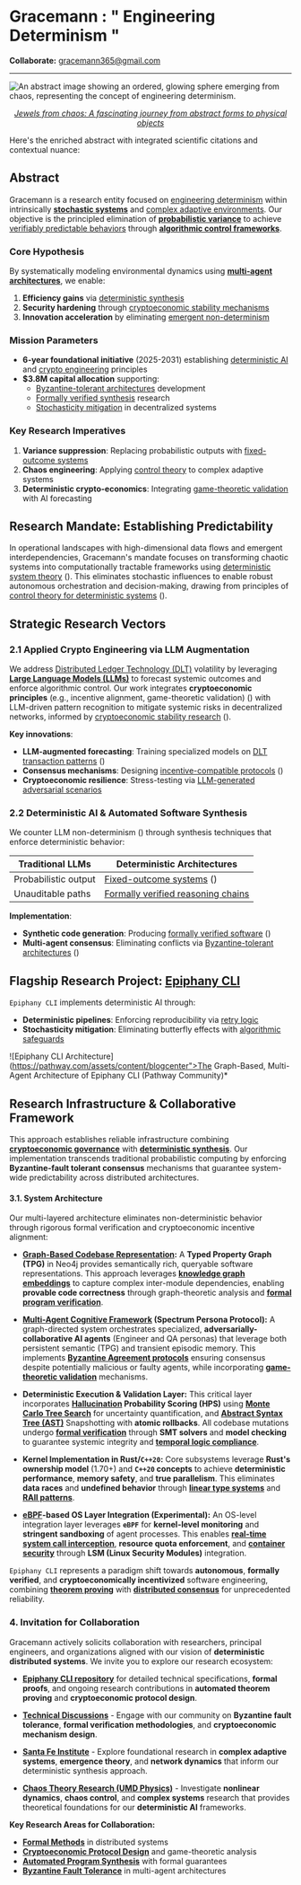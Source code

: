 # Gracemann : " Engineering Determinism "

**Collaborate:** [gracemann365@gmail.com](mailto:gracemann365@gmail.com) 

---

![An abstract image showing an ordered, glowing sphere emerging from chaos, representing the concept of engineering determinism.](https://github.com/gracemann365/epiphany-cli/blob/r%26d/docs/okk.gif)
*<p align="center">[Jewels from chaos: A fascinating journey from abstract forms to physical objects](https://www.researchgate.net/publication/367404382_Jewels_from_chaos_A_fascinating_journey_from_abstract_forms_to_physical_objects)</p>*

Here's the enriched abstract with integrated scientific citations and contextual nuance:

## Abstract  

Gracemann is a research entity focused on [engineering determinism](https://research.tudelft.nl/en/publications/appendix-control-and-system-theory-of-deterministic-systems) within intrinsically **[stochastic systems](https://en.wikipedia.org/wiki/Stochastic)** and [complex adaptive environments](https://en.wikipedia.org/wiki/Complex_adaptive_system). Our objective is the principled elimination of **[probabilistic variance](https://www.equalexperts.com/blog/data-ai/non-determinism-in-ai-why-answers-may-vary/)** to achieve [verifiably predictable behaviors](https://www.sciencedirect.com/topics/computer-science/deterministic-approach) through **[algorithmic control frameworks](https://homecse.iitd.ac.in/automated-synthesis-smarter-faster-better/)**.  

### Core Hypothesis  
By systematically modeling environmental dynamics using **[multi-agent architectures](https://www.anthropic.com/engineering/built-multi-agent-research-system)**, we enable:  
1. **Efficiency gains** via [deterministic synthesis](https://homecse.iitd.ac.in/automated-synthesis-smarter-faster-better/)  
2. **Security hardening** through [cryptoeconomic stability mechanisms](https://openknowledge.worldbank.org/bitstreams/5166f335-35db-57d7-9c7e-110f7d018f79/download)  
3. **Innovation acceleration** by eliminating [emergent non-determinism](https://www.linkedin.com/pulse/non-deterministic-ai-emergence-generative-new-kalogeropoulos-phd-rxpyf)  

### Mission Parameters  
* **6-year foundational initiative** (2025-2031) establishing [deterministic AI](https://arxiv.org/abs/2409.11527) and [crypto engineering](https://mitsloan.mit.edu/centers-initiatives/cryptoeconomics-lab/welcome-mit-cryptoeconomics-lab) principles  
* **$3.8M capital allocation** supporting:  
  - [Byzantine-tolerant architectures](https://arxiv.org/pdf/2409.11527.pdf) development  
  - [Formally verified synthesis](https://dl.acm.org/doi/10.1145/3580305) research  
  - [Stochasticity mitigation](https://proceedings.mlr.press/v162/hatch22a.html) in decentralized systems  

### Key Research Imperatives  
1. **Variance suppression**: Replacing probabilistic outputs with [fixed-outcome systems](https://www.sciencedirect.com/science/article/pii/S2352467721001247)  
2. **Chaos engineering**: Applying [control theory](https://research.tudelft.nl/en/publications/appendix-control-and-system-theory-of-deterministic-systems) to complex adaptive systems  
3. **Deterministic crypto-economics**: Integrating [game-theoretic validation](https://oxfordre.com/economics/view/10.1093/acrefore/9780190625979.001.0001/acrefore-9780190625979-e-956) with AI forecasting  

## Research Mandate: Establishing Predictability  
In operational landscapes with high-dimensional data flows and emergent interdependencies, Gracemann's mandate focuses on transforming chaotic systems into computationally tractable frameworks using [deterministic system theory](https://en.wikipedia.org/wiki/Deterministic_system) (). This eliminates stochastic influences to enable robust autonomous orchestration and decision-making, drawing from principles of [control theory for deterministic systems](https://research.tudelft.nl/en/publications/appendix-control-and-system-theory-of-deterministic-systems) ().

## Strategic Research Vectors  
### 2.1 Applied Crypto Engineering via LLM Augmentation  
We address [Distributed Ledger Technology (DLT)](https://en.wikipedia.org/wiki/Distributed_ledger) volatility by leveraging **[Large Language Models (LLMs)](https://en.wikipedia.org/wiki/Large_language_model)** to forecast systemic outcomes and enforce algorithmic control. Our work integrates **cryptoeconomic principles** (e.g., incentive alignment, game-theoretic validation) () with LLM-driven pattern recognition to mitigate systemic risks in decentralized networks, informed by [cryptoeconomic stability research](https://openknowledge.worldbank.org/bitstreams/5166f335-35db-57d7-9c7e-110f7d018f79/download) ().

**Key innovations**:  
- **LLM-augmented forecasting**: Training specialized models on [DLT transaction patterns](https://arxiv.org/abs/2403.20208) ()  
- **Consensus mechanisms**: Designing [incentive-compatible protocols](https://ieeexplore.ieee.org/document/8405611) ()  
- **Cryptoeconomic resilience**: Stress-testing via [LLM-generated adversarial scenarios](https://proceedings.neurips.cc/paper_files/paper/2019/hash/8e6b42f1644ecb1327dc03ab345e618b-Abstract.html)  

### 2.2 Deterministic AI & Automated Software Synthesis  
We counter LLM non-determinism () through synthesis techniques that enforce deterministic behavior:  

| **Traditional LLMs** | **Deterministic Architectures** |  
|----------------------|---------------------------------|  
| Probabilistic output | [Fixed-outcome systems](https://www.sciencedirect.com/topics/computer-science/deterministic-approach) () |  
| Unauditable paths | [Formally verified reasoning chains](https://dl.acm.org/doi/10.1145/3580305) |  

**Implementation**:  
- **Synthetic code generation**: Producing [formally verified software](https://arxiv.org/abs/2007.10999) ()  
- **Multi-agent consensus**: Eliminating conflicts via [Byzantine-tolerant architectures](https://arxiv.org/pdf/2409.11527.pdf) ()  

## Flagship Research Project: [Epiphany CLI](https://github.com/gracemann365/epiphany)  
`Epiphany CLI` implements deterministic AI through:  
* **Deterministic pipelines**: Enforcing reproducibility via [retry logic](https://arxiv.org/abs/2305.15334)  
* **Stochasticity mitigation**: Eliminating butterfly effects with [algorithmic safeguards](https://proceedings.mlr.press/v162/hatch22a.html)  

![Epiphany CLI Architecture](https://pathway.com/assets/content/blogcenter">The Graph-Based, Multi-Agent Architecture of Epiphany CLI (Pathway Community)*  

## Research Infrastructure & Collaborative Framework

This approach establishes reliable infrastructure combining **[cryptoeconomic governance](https://doi.org/10.1561/0800000046)** with **[deterministic synthesis](https://homecse.iitd.ac.in/automated-synthesis-smarter-faster-better/)**. Our implementation transcends traditional probabilistic computing by enforcing **Byzantine-fault tolerant consensus** mechanisms that guarantee system-wide predictability across distributed architectures.

#### 3.1. System Architecture

Our multi-layered architecture eliminates non-deterministic behavior through rigorous formal verification and cryptoeconomic incentive alignment:

* **[Graph-Based Codebase Representation](https://neo4j.com/blog/developer/codebase-knowledge-graph/):** A **Typed Property Graph (TPG)** in Neo4j provides semantically rich, queryable software representations. This approach leverages **[knowledge graph embeddings](https://arxiv.org/abs/2002.00819)** to capture complex inter-module dependencies, enabling **provable code correctness** through graph-theoretic analysis and **[formal program verification](https://dl.acm.org/doi/10.1145/3453483.3454106)**.

* **[Multi-Agent Cognitive Framework](https://en.wikipedia.org/wiki/Multi-agent_system) (Spectrum Persona Protocol):** A graph-directed system orchestrates specialized, **adversarially-collaborative AI agents** (Engineer and QA personas) that leverage both persistent semantic (TPG) and transient episodic memory. This implements **[Byzantine Agreement protocols](https://dl.acm.org/doi/10.1145/3087801.3087816)** ensuring consensus despite potentially malicious or faulty agents, while incorporating **[game-theoretic validation](https://www.cambridge.org/core/books/algorithmic-game-theory/8139A8B9E9D452F8BAE89D15E1117D1E)** mechanisms.

* **Deterministic Execution & Validation Layer:** This critical layer incorporates **[Hallucination](https://en.wikipedia.org/wiki/Hallucination_(artificial_intelligence)) Probability Scoring (HPS)** using **[Monte Carlo Tree Search](https://ieeexplore.ieee.org/document/6145622)** for uncertainty quantification, and **[Abstract Syntax Tree (AST)](https://en.wikipedia.org/wiki/Abstract_syntax_tree)** Snapshotting with **atomic rollbacks**. All codebase mutations undergo **[formal verification](https://link.springer.com/book/10.1007/978-3-030-81685-8)** through **SMT solvers** and **model checking** to guarantee systemic integrity and **[temporal logic compliance](https://dl.acm.org/doi/10.1145/567446.567448)**.

* **Kernel Implementation in Rust/`C++20`:** Core subsystems leverage **Rust's ownership model** (1.70+) and **`C++20` concepts** to achieve **deterministic performance**, **memory safety**, and **true parallelism**. This eliminates **data races** and **undefined behavior** through **[linear type systems](https://dl.acm.org/doi/10.1145/292540.292564)** and **[RAII patterns](https://en.cppreference.com/w/cpp/language/raii)**.

* **[eBPF](https://en.wikipedia.org/wiki/EBPF)-based OS Layer Integration (Experimental):** An OS-level integration layer leverages **`eBPF`** for **kernel-level monitoring** and **stringent sandboxing** of agent processes. This enables **[real-time system call interception](https://www.kernel.org/doc/html/latest/bpf/index.html)**, **resource quota enforcement**, and **[container security](https://lwn.net/Articles/740157/)** through **LSM (Linux Security Modules)** integration.

`Epiphany CLI` represents a paradigm shift towards **autonomous**, **formally verified**, and **cryptoeconomically incentivized** software engineering, combining **[theorem proving](https://coq.inria.fr/)** with **[distributed consensus](https://raft.github.io/)** for unprecedented reliability.

### 4. Invitation for Collaboration

Gracemann actively solicits collaboration with researchers, principal engineers, and organizations aligned with our vision of **deterministic distributed systems**. We invite you to explore our research ecosystem:

- **[Epiphany CLI repository](https://github.com/gracemann365/epiphany)** for detailed technical specifications, **formal proofs**, and ongoing research contributions in **automated theorem proving** and **cryptoeconomic protocol design**.

- **[Technical Discussions](https://github.com/gracemann365/epiphany/discussions)** - Engage with our community on **Byzantine fault tolerance**, **formal verification methodologies**, and **cryptoeconomic mechanism design**.

- **[Santa Fe Institute](https://www.santafe.edu/research/overview)** - Explore foundational research in **complex adaptive systems**, **emergence theory**, and **network dynamics** that inform our deterministic synthesis approach.

- **[Chaos Theory Research (UMD Physics)](https://www.umdphysics.umd.edu/research/research-areas/nonlinear-dynamics-chaos-and-complex-systems.html)** - Investigate **nonlinear dynamics**, **chaos control**, and **complex systems** research that provides theoretical foundations for our **deterministic AI** frameworks.

**Key Research Areas for Collaboration:**
- **[Formal Methods](https://www.microsoft.com/en-us/research/group/research-software-engineering-rise/projects/formal-methods/)** in distributed systems
- **[Cryptoeconomic Protocol Design](https://research.paradigm.xyz/)** and game-theoretic analysis  
- **[Automated Program Synthesis](https://www.microsoft.com/en-us/research/group/prose/)** with formal guarantees
- **[Byzantine Fault Tolerance](https://pmg.csail.mit.edu/papers/osdi99.pdf)** in multi-agent architectures



